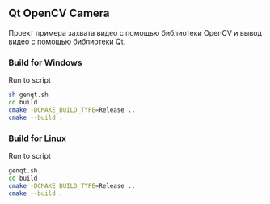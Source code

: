 ## Qt OpenCV Camera

Проект примера захвата видео с помощью библиотеки OpenCV и вывод видео с помощью библиотеки Qt.

### Build for Windows
Run to script
```sh
sh genqt.sh
cd build
cmake -DCMAKE_BUILD_TYPE=Release ..
cmake --build .
```

### Build for Linux
Run to script
```sh
genqt.sh
cd build
cmake -DCMAKE_BUILD_TYPE=Release ..
cmake --build .
```
